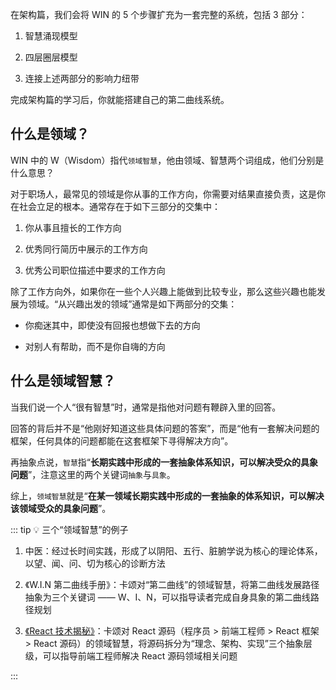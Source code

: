 在架构篇，我们会将 WIN 的 5 个步骤扩充为一套完整的系统，包括 3 部分：

1. 智慧涌现模型

2. 四层圈层模型

3. 连接上述两部分的影响力纽带

完成架构篇的学习后，你就能搭建自己的第二曲线系统。

## 什么是领域？

WIN 中的 W（Wisdom）指代`领域智慧`，他由领域、智慧两个词组成，他们分别是什么意思？

对于职场人，最常见的领域是你从事的工作方向，你需要对结果直接负责，这是你在社会立足的根本。通常存在于如下三部分的交集中：

1. 你从事且擅长的工作方向

2. 优秀同行简历中展示的工作方向

3. 优秀公司职位描述中要求的工作方向

除了工作方向外，如果你在一些个人兴趣上能做到比较专业，那么这些兴趣也能发展为领域。“从兴趣出发的领域”通常是如下两部分的交集：

- 你痴迷其中，即使没有回报也想做下去的方向

- 对别人有帮助，而不是你自嗨的方向

## 什么是领域智慧？

当我们说一个人“很有智慧”时，通常是指他对问题有鞭辟入里的回答。

回答的背后并不是“他刚好知道这些具体问题的答案”，而是“他有一套解决问题的框架，任何具体的问题都能在这套框架下寻得解决方向”。

再抽象点说，`智慧`指“**长期实践中形成的一套抽象体系知识，可以解决受众的具象问题**”，注意这里的两个关键词`抽象`与`具象`。

综上，`领域智慧`就是“**在某一领域长期实践中形成的一套抽象的体系知识，可以解决该领域受众的具象问题**”。

::: tip :bulb: 三个“领域智慧”的例子

1. 中医：经过长时间实践，形成了以阴阳、五行、脏腑学说为核心的理论体系，以望、闻、问、切为核心的诊断方法

2. 《W.I.N 第二曲线手册》：卡颂对“第二曲线”的领域智慧，将第二曲线发展路径抽象为三个关键词 —— W、I、N，可以指导读者完成自身具象的第二曲线路径规划

3. [《React 技术揭秘》](https://react.iamkasong.com/)：卡颂对 React 源码（程序员 > 前端工程师 > React 框架 > React 源码）的领域智慧，将源码拆分为“理念、架构、实现”三个抽象层级，可以指导前端工程师解决 React 源码领域相关问题

:::

<!-- ## 常见误区

一种常见的误区是 —— 将领域智慧理解为“写一本小册子”，这是一种因果倒置。

有的读者在某些领域有很多实践经验，也想写一本电子书积累专业影响力。于是先参考其他同类书籍的大纲列了目录，细化到章节，再根据章节标题往里填内容。

这么做大概率会遇到两个卡点：

1. 自己有实践经验的章节还好，但到了不熟悉的章节就很难下笔

2. 即使最后艰难成册，但内容不能帮读者解决具体问题

这就是错误的发心 —— 将“写一本小册子”作为`因`（因为我想写一本小册子）。

之所以在这种发心下的作品不能帮助读者解决具体问题，是因为“刻意凑成的体系知识是你的具象解决方案，**具象解决方案无法解决具象问题，只有抽象解决方案才能解决具象问题**”。

所以，正确的发心是 —— 领域智慧是`因`，“写一本小册子”是`果`，体系知识的正确输出过程是：

1. 解决大量领域个性化问题

2. 从大量个性化问题中抽象出共性解决方案，形成领域智慧（因）

3. 将领域智慧以结构化的形式输出（果） -->
